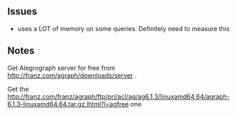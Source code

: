 ## Issues
- uses a LOT of memory on some queries. Definitely need to measure this


## Notes

Get Alegrograph server for free from http://franz.com/agraph/downloads/server . 

Get the http://franz.com/franz/agraph/ftp/pri/acl/ag/ag6.1.3/linuxamd64.64/agraph-6.1.3-linuxamd64.64.tar.gz.lhtml?l=agfree one
